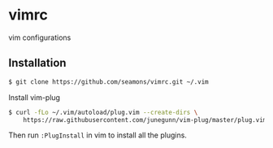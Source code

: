 # vimrc

vim configurations

## Installation

```sh
$ git clone https://github.com/seamons/vimrc.git ~/.vim
```

Install vim-plug

```sh
$ curl -fLo ~/.vim/autoload/plug.vim --create-dirs \
    https://raw.githubusercontent.com/junegunn/vim-plug/master/plug.vim
```
Then run `:PlugInstall` in vim to install all the plugins.
